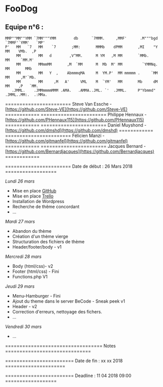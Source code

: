 # FooDog


## Equipe n°6 :
 
    MMP""MM""YMM `7MM"""YMM        db      `7MMM.     ,MMF'      .M"""bgd `7MMF'`YMM'   `MP' 
    P'   MM   `7   MM    `7       ;MM:       MMMb    dPMM       ,MI    "Y   MM    VMb.  ,P   
         MM        MM   d        ,V^MM.      M YM   ,M MM       `MMb.       MM     `MM.M'    
         MM        MMmmMM       ,M  `MM      M  Mb  M' MM         `YMMNq.   MM       MMb     
         MM        MM   Y  ,    AbmmmqMA     M  YM.P'  MM mmmmm .     `MM   MM     ,M'`Mb.   
         MM        MM     ,M   A'     VML    M  `YM'   MM       Mb     dM   MM    ,P   `MM.  
       .JMML.    .JMMmmmmMMM .AMA.   .AMMA..JML. `'  .JMML.     P"Ybmmd"  .JMML..MM:.  .:MMa.

======================= Steve Van Essche -  [https://github.com/Steve-VE](https://github.com/Steve-VE) ============
======================= Philippe Hennaux -  [https://github.com/PHennaux115](https://github.com/PHennaux115) ============
======================= Daniel Muyshond -  [https://github.com/dmshd](https://github.com/dmshd) ============
======================= Félicien Manzi - [https://github.com/gitmanfel](https://github.com/gitmanfel) ============
======================= Jacques Bernard - [https://github.com/Bernardjacques](https://github.com/Bernardjacques) ============

======================= Date de début : 26 Mars 2018 ==================


*Lundi 26 mars*
  - Mise en place [GitHub](https://github.com/Steve-VE/team-six)
  - Mise en place [Trello](https://trello.com/b/JnTiSL6a/le-blog-foodog)
  - Installation de Wordpress
  - Recherche de thême concordant
  - ...
  
*Mardi 27 mars*
  - Abandon du thème
  - Création d'un thème vierge
  - Structuration des fichiers de thème
  - Header/footer/body - v1
  
*Mercredi 28 mars*
  - Body (html/css)- v2
  - Footer (html/css) - Fini
  - Functions.php V1
  
*Jeudi 29 mars*
  - Menu-Hamburger - Fini
  - Ajout du theme dans le server BeCode - Sneak peek v1
  - Header - v2
  - Correction d'erreurs, nettoyage des fichers.
  - ...
  
 *Vendredi 30 mars*
  - ...
  


================================== Notes ==============================

======================== Date de fin : xx xx 2018 =====================

======================== Deadline : 11 04 2018 09:00 ==================

    
